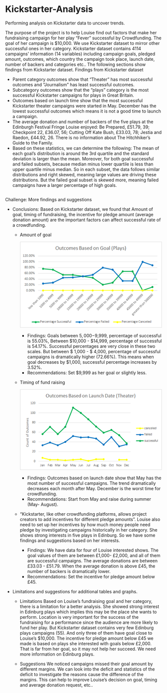 # Kickstarter-Analysis
Performing analysis on Kickstarter data to uncover trends.

The purpose of the project is to help Louise find out factors that make her fundraising campaign for her play “Fever” successful by Crowdfunding. The goal of her campaign is $10,000. We use Kickstarter dataset to mirror other successful ones in her category. Kickstarter dataset contains 4114 campaigns’ information (14 variables) including campaign goals, pledged amount, outcomes, which country the campaign took place, launch date, number of backers and categories etc.. The following sections show findings from Kickstarter dataset.
Findings from Kickstarter dataset
* Parent category outcomes show that “Theater” has most successful outcomes and “Journalism” has least successful outcomes.
* Subcategory outcomes show that the “plays” category is the most successful Kickstarter campaigns for plays in Great Britain.
* Outcomes based on launch time show that the most successful Kickstarter theater campaigns were started in May. December has the lowest successful outcomes which means it is not a good time to launch a campaign.
* The average donation and number of backers of the five plays at the Edinburgh Festival Fringe Louise enjoyed: Be Prepared, £51.79, 39; Checkpoint 22, £36.07, 56; Cutting Off Kate Bush, £33.03, 78; Jestia and Raedon, £44.92, 26. There is no information about The Hitchhiker’s Guide to the Family. 
* Based on these statistics, we can determine the following: 
The mean of each goal’s distribution is around the 3rd quartile and the standard deviation is larger than the mean. Moreover, for both goal successful and failed subsets, because median minus lower quartile is less than upper quartile minus median. So in each subset, the data follows similar distributions and right skewed, meaning large values are driving these distributions. But the failed goal subset is skewed more, meaning failed campaigns have a larger percentage of high goals.
##
Challenge:
More findings and suggestions
- Conclusions: Based on Kickstarter dataset, we found that Amount of goal, timing of fundraising, the incentive for pledge amount (average donation amount) are the important factors can affect successful rate of a crowdfunding.
  - Amount of goal
  
    ![Outcomes Based on Goals](https://github.com/karenmxm/Kickstarter-Analysis/blob/master/Outcomes_Based%20on_Goal_1.png)
    - Findings: Goals between $5,000-$9,999, percentage of successful is 55.03%, Between $10,000 - $14,999, percentage of successful is 54.17%. Successful percentages are very close in these two scales. But between $ 1,000 - $ 4,000, percentage of successful campaigns is dramatically higher (72.66%). This means when goal decreases by $1,000, successful percentage increases by 3.52%. 
    - Recommendations: Set $9,999 as her goal or slightly less.
   
  - Timing of fund raising
  
      ![Outcomes Based on Launch Date](https://github.com/karenmxm/Kickstarter-Analysis/blob/master/Outcomes_Based%20on_Launch%20Date.png)
    - Findings: Outcomes based on launch date show that May has the most number of successful campaigns. The trend dramatically decreases each month after May. December is the worst time for crowdfunding.
    - Recommendations: Start from May and raise during summer (May- August).

  - “Kickstarter, like other crowdfunding platforms, allows project creators to add incentives for different pledge amounts”. Louise also need to set up her incentives by how much money people need pledge by investigating campaigns historically in her category. She shows strong interests in five plays in Edinburg. So we have some findings and suggestions based on her interests.
    - Findings: We have data for four of Louise interested shows. The goal values of them are between £1,000- £2,000, and all of them are successful campaigns. The average donations are between £33.03 - £51.79. When the average donation is above £45, the number of backers is dramatically lower. 
    - Recommendations: Set the incentive for pledge amount below £45.
- Limitations and suggestions for additional tables and graphs.

  - Limitations
Based on Louise’s fundraising goal and her category, there is a limitation for a better analysis. She showed strong interest in Edinburg plays which implies this may be the place she wants to perform. Location is very important for the success of the fundraising for a performance since the audience are more likely to fund her play. But Kickstarter dataset contains very few Edinburg plays campaigns (55). And only three of them have goal close to Louise’s $10,000. The incentive for pledge amount below £45 we made is based on plays she interested with goals below £2,000. That is far from her goal, so it may not help her succeed. We need more information on Edinburg plays.

  - Suggestions
We noticed campaigns missed their goal amount by different margins. We can look into the deficit and statistics of the deficit to investigate the reasons cause the difference of the margins. This can help to improve Louise’s decision on goal, timing and average donation request, etc..  
